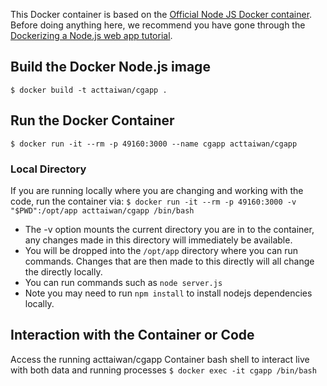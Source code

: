 This Docker container is based on the [Official Node JS Docker container](https://hub.docker.com/_/node/). Before doing anything here, we recommend you have gone through the [Dockerizing a Node.js web app tutorial](https://nodejs.org/en/docs/guides/nodejs-docker-webapp/).

## Build the Docker Node.js image 
`$ docker build -t acttaiwan/cgapp .`

## Run the Docker Container
`$ docker run -it --rm -p 49160:3000 --name cgapp acttaiwan/cgapp`

### Local Directory
If you are running locally where you are changing and working with the code, run the container via:
`$ docker run -it --rm -p 49160:3000 -v "$PWD":/opt/app acttaiwan/cgapp /bin/bash`

* The -v option mounts the current directory you are in to the container, any changes made in this directory will immediately be available.
* You will be dropped into the `/opt/app` directory where you can run commands. Changes that are then made to this directly will all change the directly locally.
* You can run commands such as `node server.js`
* Note you may need to run `npm install` to install nodejs dependencies locally.

## Interaction with the Container or Code
Access the running acttaiwan/cgapp Container bash shell to interact live with both data and running processes
`$ docker exec -it cgapp /bin/bash`